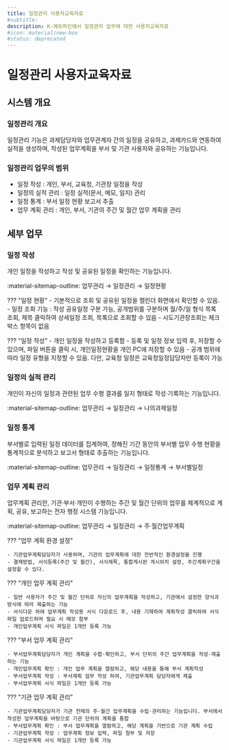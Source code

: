 ```yaml
---
title: 일정관리 사용자교육자료
#subtitle: 
description: K-에듀파인에서 일정관리 업무에 대한 사용자교육자료
#icon: material/new-box
#status: deprecated
---
```


# **일정관리 사용자교육자료**

## **시스템 개요**

### **일정관리 개요**

일정관리 기능은 과제담당자와 업무관계자 간의 일정을 공유하고, 과제카드와 연동하여 실적을 생성하며, 작성된 업무계획을 부서 및 기관 사용자와 공유하는 기능입니다.

### **일정관리 업무의 범위**
- 일정 작성 : 개인, 부서, 교육청, 기관장 일정을 작성
- 일정의 실적 관리 : 일정 실적(문서, 메모, 일지) 관리
- 일정 통계 : 부서 일정 현황 보고서 추출
- 업무 계획 관리 : 개인, 부서, 기관의 주간 및 월간 업무 계획을 관리

## **세부 업무**

### **일정 작성**

개인 일정을 작성하고 작성 및 공유된 일정을 확인하는 기능입니다.

:material-sitemap-outline:  업무관리 → 일정관리 → 일정현황

??? "일정 현황"
    - 기본적으로 조회 및 공유된 일정을 캘린더 화면에서 확인할 수 있음.
    - 일정 조회 기능 : 작성 공유일정 구분 가능, 공개범위를 구분하며 월/주/일 형식 목록 조회, 제목 클릭하여 상세일정 조회, 목록으로 조회할 수 있음
    - 시도기관장조회는 체크박스 항목이 없음

??? "일정 작성"
    - 개인 일정을 작성하고 등록함
    - 등록 및 일정 정보 입력 후, 저장할 수 있으며, 파일 버튼을 클릭 시, 개인일정현황을 개인 PC에 저장할 수 있음
    - 공개 범위에 따라 일정 유형을 지정할 수 있음. 다만, 교육청 일정은 교육청일정담당자만 등록이 가능



### **일정의 실적 관리**

개인이 자신의 일정과 관련된 업무 수행 결과를 일지 형태로 작성·기록하는 기능입니다.

:material-sitemap-outline:  업무관리 → 일정관리 → 나의과제일정


### **일정 통계**

부서별로 입력된 일정 데이터를 집계하여, 정해진 기간 동안의 부서별 업무 수행 현황을 통계적으로 분석하고 보고서 형태로 추출하는 기능입니다.

:material-sitemap-outline:  업무관리 → 일정관리 → 일정통계 → 부서별일정


### **업무 계획 관리**

업무계획 관리란, 기관·부서·개인이 수행하는 주간 및 월간 단위의 업무를 체계적으로 계획, 공유, 보고하는 전자 행정 시스템 기능입니다.

:material-sitemap-outline:  업무관리 → 일정관리 → 주·월간업무계획


??? "업무 계획 환경 설정"

    - 기관업무계획담당자가 사용하며, 기관의 업무계획에 대한 전반적인 환경설정을 진행
    - 결재방법, 서식등록(주간 및 월간), 서식제목, 통합게시판 게시위치 설정, 주간계획구간을 설정할 수 있다.

??? "개인 업무 계획 관리"

    - 일반 사용자가 주간 및 월간 단위로 자신의 업무계획을 작성하고, 기관에서 설정한 양식과 방식에 따라 제출하는 기능
    - 서식다운 하여 업무계획 작성용 서식 다운로드 후, 내용 기재하여 계획작성 클릭하여 서식파일 업로드하며 필요 시 메모 첨부
    - 개인업무계획 서식 파일은 1개만 등록 가능

??? "부서 업무 계획 관리"

    - 부서업무계획담당자가 개인 계획을 수합·확인하고, 부서 단위의 주간 업무계획을 작성·제출하는 기능
    - 개인업무계획 확인 : 개인 업무 계획을 열람하고, 해당 내용을 통해 부서 계획작성 
    - 부서업무계획 작성 : 부서계획 업무 작성 하여, 기관업무계획 담당자에게 제출
    - 부서업무계획 서식 파일은 1개만 등록 가능

??? "기관 업무 계획 관리"

    - 기관업무계획담당자가 기관 전체의 주·월간 업무계획을 수립·관리하는 기능입니다. 부서에서 작성한 업무계획을 바탕으로 기관 단위의 계획을 통합
    - 부서업무계획 확인 : 부서 업무계획을 열람하고, 해당 계획을 기반으로 기관 계획 수립
    - 기관업무계획 작성 : 업무계획 정보 입력, 파일 첨부 및 저장
    - 기관업무계획 서식 파일은 1개만 등록 가능























